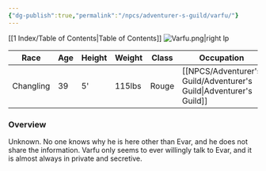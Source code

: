 ```yaml
---
{"dg-publish":true,"permalink":"/npcs/adventurer-s-guild/varfu/"}
---
```


[[1 Index/Table of Contents\|Table of Contents]]
![Varfu.png|right lp](/img/user/Z_Attachments/Varfu.png)

| Race      | Age | Height | Weight | Class | Occupation             | Allignment  | Pronouns | Gender |
| --------- | --- | ------ | ------ | ----- | ---------------------- | ----------- | -------- | ------ |
| Changling | 39  | 5'     | 115lbs | Rouge | [[NPCS/Adventurer's Guild/Adventurer's Guild\|Adventurer's Guild]] | Lawful Evil | He/Him   | Male   |
### Overview
  Unknown. No one knows why he is here other than Evar, and he does not share the information. Varfu only seems to ever willingly talk to Evar, and it is almost always in private and secretive.